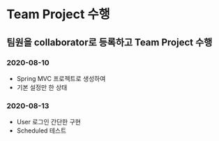 # Team Project 수행

## 팀원을 collaborator로 등록하고 Team Project 수행

### 2020-08-10
* Spring MVC 프로젝트로 생성하여 
* 기본 설정만 한 상태

### 2020-08-13
* User 로그인 간단한 구현
* Scheduled 테스트
